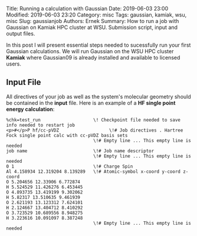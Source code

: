 Title: Running a calculation with Gaussian
Date: 2019-06-03 23:00
Modified: 2019-06-03 23:20
Category: misc
Tags: gaussian, kamiak, wsu, misc
Slug: gaussianjob
Authors: Ernek
Summary: How to run a job with Gaussian on Kamiak HPC cluster at WSU. Submission script, input and output files.

In this post I will present essential steps needed to sucessfully run your first Gaussian calculations.
We will run Gaussian on the WSU HPC cluster **Kamiak** where Gaussian09 is already installed and available to licensed users.

## Input File

All directives of your job as well as the system's molecular geometry should be contained in the **input** file. Here is an example of a **HF single point energy calculation**:

```
%chk=test_run                    \! Checkpoint file needed to save info needed to restart job    
<p>#</p>P hf/cc-pVDZ                   \!# Job directives . Hartree Fock single point calc with cc-pVDZ basis sets
                                 \!# Empty line ... This empty line is needed
job name                         \!# Job name descriptor
                                 \!# Empty line ... This empty line is needed
0 1                              \!# Charge Spin
Al 4.158934 12.319204 8.139289   \!# Atomic-symbol x-coord y-coord z-coord
O 5.204656 12.33906 6.772874
H 5.524529 11.426276 6.453445
O 4.893735 13.419199 9.302062
H 5.82317 13.510635 9.461939
O 2.621193 13.123312 7.624101
H 2.124667 13.404712 8.410292
O 3.723529 10.689556 8.948275
H 3.223616 10.091097 8.387248
                                 \!# Empty line ... This empty line is needed                   
```
